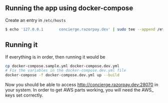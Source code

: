 ## Running the app using docker-compose

Create an entry in `/etc/hosts`

```bash
$ echo '127.0.0.1       concierge.razorpay.dev' | sudo tee --append /etc/hosts > /dev/null
```

## Running it

If everything is in order, then running it would be

```bash
cp docker-compose.sample.yml docker-compose.dev.yml
# Fix the variables in the docker-compose.dev.yml file
docker-compose -f docker-compose.dev.yml up --build
```

Now you should be able to access <http://concierge.razorpay.dev:28070> in your system. In order to get AWS parts working, you will need the AWS_ keys set correctly.
